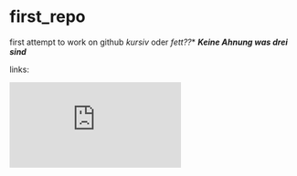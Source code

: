 # first_repo
first attempt to work on github
*kursiv* oder **fett*??**
***Keine Ahnung was drei sind***

links:

![Link](https://www.alamy.de/cross-eyed-alley-cat-in-der-nahe-des-tempels-in-kunamoto-japan-sitzen-image229289626.html?pv=1&stamp=2&imageid=9D487646-FEF5-4B99-810D-B1D59293C892&p=11630&n=0&orientation=0&pn=1&searchtype=0&IsFromSearch=1&srch=foo%3dbar%26st%3d0%26pn%3d1%26ps%3d100%26sortby%3d2%26resultview%3dsortbyPopular%26npgs%3d0%26qt%3dcross-eyed%2520cat%26qt_raw%3dschielende%2520katze%26lic%3d3%26mr%3d0%26pr%3d0%26ot%3d0%26creative%3d%26ag%3d0%26hc%3d0%26pc%3d%26blackwhite%3d%26cutout%3d%26tbar%3d1%26et%3d0x000000000000000000000%26vp%3d0%26loc%3d0%26imgt%3d0%26dtfr%3d%26dtto%3d%26size%3d0xFF%26archive%3d1%26groupid%3d%26pseudoid%3d%26a%3d%26cdid%3d%26cdsrt%3d%26name%3d%26qn%3d%26apalib%3d%26apalic%3d%26lightbox%3d%26gname%3d%26gtype%3d%26xstx%3d0%26simid%3d%26saveQry%3d%26editorial%3d1%26nu%3d%26t%3d%26edoptin%3d%26customgeoip%3d%26cap%3d1%26cbstore%3d1%26vd%3d0%26lb%3d%26fi%3d2%26edrf%3d%26ispremium%3d1%26flip%3d0%26pl%3d)
